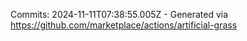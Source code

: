 Commits: 2024-11-11T07:38:55.005Z - Generated via https://github.com/marketplace/actions/artificial-grass
<br>
